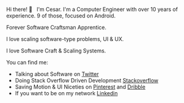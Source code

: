 Hi there! 👋 &nbsp; I'm Cesar. I'm a Computer Engineer with over 10 years of experience. 9 of those, focused on Android.

Forever Software Craftsman Apprentice.

I love scaling software-type problems, UI & UX.

I love Software Craft & Scaling Systems.

You can find me: 

- Talking about Software on [Twitter](https://twitter.com/cesards_)
- Doing Stack Overflow Driven Development [Stackoverflow](https://stackoverflow.com/users/689723/cesards)
- Saving Motion & UI Niceties on [Pinterest](https://www.pinterest.com/cesards_/boards) and [Dribble](https://dribbble.com/cesards/collections)
- If you want to be on my network [Linkedin](https://www.linkedin.com/in/cesards/)
